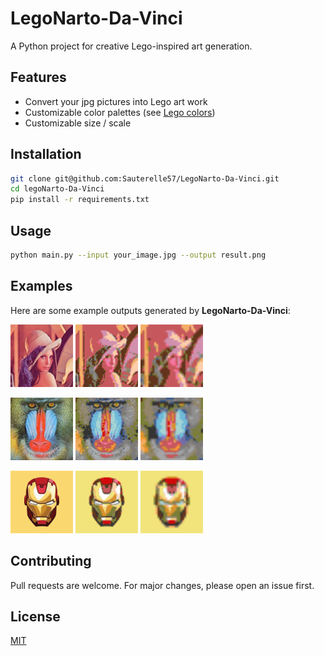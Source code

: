 # LegoNarto-Da-Vinci

A Python project for creative Lego-inspired art generation.

## Features

- Convert your jpg pictures into Lego art work
- Customizable color palettes (see [Lego colors](https://super-briques.fr/fr/15898-tuile-ronde-1x1-piece-lego-98138-19415.html#/2433-couleur-rouge_red))
- Customizable size / scale

## Installation

```bash
git clone git@github.com:Sauterelle57/LegoNarto-Da-Vinci.git
cd legoNarto-Da-Vinci
pip install -r requirements.txt
```

## Usage

```bash
python main.py --input your_image.jpg --output result.png
```

## Examples

Here are some example outputs generated by **LegoNarto-Da-Vinci**:

<p>
    <img src="resources/sources/lena.jpg" alt="lena" width="100"/>
    <img src="resources/results/lena_result_64_64.png" alt="lena 64x64" width="100"/>
    <img src="resources/results/lena_result_32_32.png" alt="lena 32x32" width="100"/>
</p>

<p>
    <img src="resources/sources/baboon.jpg" alt="baboon" width="100"/>
    <img src="resources/results/baboon_result_64_64.png" alt="baboon 64x64" width="100"/>
    <img src="resources/results/baboon_result_32_32.png" alt="baboon 32x32" width="100"/>
</p>

<p>
    <img src="resources/sources/ironman.jpg" alt="ironman" width="100"/>
    <img src="resources/results/ironman_result_64_64.png" alt="ironman 64x64" width="100"/>
    <img src="resources/results/ironman_result_32_32.png" alt="ironman 32x32" width="100"/>
</p>

## Contributing

Pull requests are welcome. For major changes, please open an issue first.

## License

[MIT](LICENSE)
